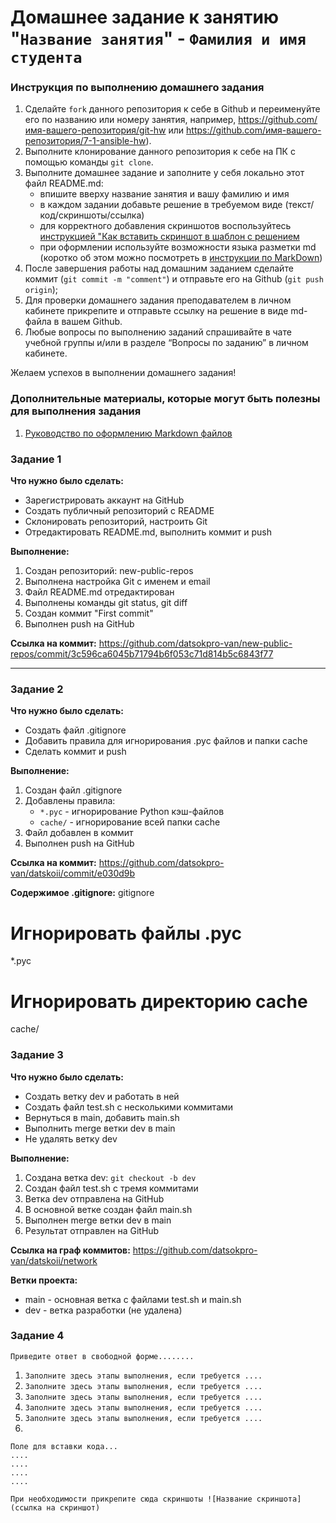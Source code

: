 # Домашнее задание к занятию "`Название занятия`" - `Фамилия и имя студента`


### Инструкция по выполнению домашнего задания

   1. Сделайте `fork` данного репозитория к себе в Github и переименуйте его по названию или номеру занятия, например, https://github.com/имя-вашего-репозитория/git-hw или  https://github.com/имя-вашего-репозитория/7-1-ansible-hw).
   2. Выполните клонирование данного репозитория к себе на ПК с помощью команды `git clone`.
   3. Выполните домашнее задание и заполните у себя локально этот файл README.md:
      - впишите вверху название занятия и вашу фамилию и имя
      - в каждом задании добавьте решение в требуемом виде (текст/код/скриншоты/ссылка)
      - для корректного добавления скриншотов воспользуйтесь [инструкцией "Как вставить скриншот в шаблон с решением](https://github.com/netology-code/sys-pattern-homework/blob/main/screen-instruction.md)
      - при оформлении используйте возможности языка разметки md (коротко об этом можно посмотреть в [инструкции  по MarkDown](https://github.com/netology-code/sys-pattern-homework/blob/main/md-instruction.md))
   4. После завершения работы над домашним заданием сделайте коммит (`git commit -m "comment"`) и отправьте его на Github (`git push origin`);
   5. Для проверки домашнего задания преподавателем в личном кабинете прикрепите и отправьте ссылку на решение в виде md-файла в вашем Github.
   6. Любые вопросы по выполнению заданий спрашивайте в чате учебной группы и/или в разделе “Вопросы по заданию” в личном кабинете.
   
Желаем успехов в выполнении домашнего задания!
   
### Дополнительные материалы, которые могут быть полезны для выполнения задания
1. [Руководство по оформлению Markdown файлов](https://gist.github.com/Jekins/2bf2d0638163f1294637#Code)


### Задание 1

**Что нужно было сделать:**
- Зарегистрировать аккаунт на GitHub
- Создать публичный репозиторий с README
- Склонировать репозиторий, настроить Git
- Отредактировать README.md, выполнить коммит и push

**Выполнение:**
1. Создан репозиторий: new-public-repos
2. Выполнена настройка Git с именем и email
3. Файл README.md отредактирован
4. Выполнены команды git status, git diff
5. Создан коммит "First commit"
6. Выполнен push на GitHub

**Ссылка на коммит:**
https://github.com/datsokpro-van/new-public-repos/commit/3c596ca6045b71794b6f053c71d814b5c6843f77

---

### Задание 2

**Что нужно было сделать:**
- Создать файл .gitignore
- Добавить правила для игнорирования .pyc файлов и папки cache
- Сделать коммит и push

**Выполнение:**
1. Создан файл .gitignore
2. Добавлены правила:
   - `*.pyc` - игнорирование Python кэш-файлов
   - `cache/` - игнорирование всей папки cache
3. Файл добавлен в коммит
4. Выполнен push на GitHub

**Ссылка на коммит:**
https://github.com/datsokpro-van/datskoii/commit/e030d9b

**Содержимое .gitignore:**
gitignore
# Игнорировать файлы .pyc
*.pyc

# Игнорировать директорию cache
cache/

### Задание 3

**Что нужно было сделать:**
- Создать ветку dev и работать в ней
- Создать файл test.sh с несколькими коммитами
- Вернуться в main, добавить main.sh
- Выполнить merge ветки dev в main
- Не удалять ветку dev

**Выполнение:**
1. Создана ветка dev: `git checkout -b dev`
2. Создан файл test.sh с тремя коммитами
3. Ветка dev отправлена на GitHub
4. В основной ветке создан файл main.sh
5. Выполнен merge ветки dev в main
6. Результат отправлен на GitHub

**Ссылка на граф коммитов:**
https://github.com/datsokpro-van/datskoii/network

**Ветки проекта:**
- main - основная ветка с файлами test.sh и main.sh
- dev - ветка разработки (не удалена)
### Задание 4

`Приведите ответ в свободной форме........`

1. `Заполните здесь этапы выполнения, если требуется ....`
2. `Заполните здесь этапы выполнения, если требуется ....`
3. `Заполните здесь этапы выполнения, если требуется ....`
4. `Заполните здесь этапы выполнения, если требуется ....`
5. `Заполните здесь этапы выполнения, если требуется ....`
6. 

```
Поле для вставки кода...
....
....
....
....
```

`При необходимости прикрепитe сюда скриншоты
![Название скриншота](ссылка на скриншот)`
